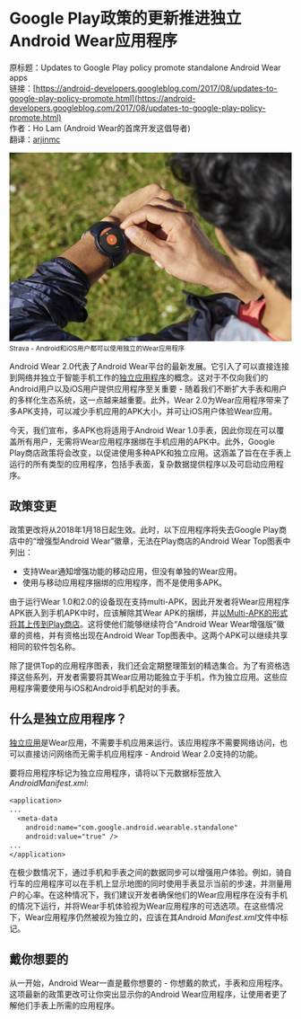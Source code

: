 # Google Play政策的更新推进独立Android Wear应用程序

原标题：Updates to Google Play policy promote standalone Android Wear apps  
链接：[https://android-developers.googleblog.com/2017/08/updates-to-google-play-policy-promote.html](https://android-developers.googleblog.com/2017/08/updates-to-google-play-policy-promote.html)  
作者：Ho Lam (Android Wear的首席开发这倡导者)  
翻译：[arjinmc](https://github.com/arjinmc)  

![img](../images/2017.8.31.jpg)  
<small>Strava - Android和iOS用户都可以使用独立的Wear应用程序</small>  

Android Wear 2.0代表了Android Wear平台的最新发展。它引入了可以直接连接到网络并独立于智能手机工作的[独立应用程序](https://developer.android.com/training/wearables/apps/standalone-apps.html)的概念。这对于不仅向我们的Android用户以及iOS用户提供应用程序至关重要 - 随着我们不断扩大手表和用户的多样化生态系统，这一点越来越重要。此外，Wear 2.0为Wear应用程序带来了多APK支持，可以减少手机应用的APK大小，并可让iOS用户体验Wear应用。

今天，我们宣布，多APK也将适用于Android Wear 1.0手表，因此你现在可以覆盖所有用户，无需将Wear应用程序捆绑在手机应用的APK中。此外，Google Play商店政策将会改变，以促进使用多种APK和独立应用。这涵盖了旨在在手表上运行的所有类型的应用程序，包括手表面，复杂数据提供程序以及可启动应用程序。

## 政策变更

政策更改将从2018年1月18日起生效。此时，以下应用程序将失去Google Play商店中的“增强型Android Wear”徽章，无法在Play商店的Android Wear Top图表中列出：

* 支持Wear通知增强功能的移动应用，但没有单独的Wear应用。
* 使用与移动应用程序捆绑的应用程序，而不是使用多APK。

由于运行Wear 1.0和2.0的设备现在支持multi-APK，因此开发者将Wear应用程序APK嵌入到手机APK中时，应该解除其Wear APK的捆绑，并[以Multi-APK的形式将其上传到Play商店](https://developer.android.com/training/wearables/apps/packaging.html)。这将使他们能够继续符合“Android Wear Wear增强版”徽章的资格，并有资格出现在Android Wear Top图表中。这两个APK可以继续共享相同的软件包名称。

除了提供Top的应用程序图表，我们还会定期整理策划的精选集合。为了有资格选择这些系列，开发者需要将其Wear应用功能独立于手机，作为独立应用。这些应用程序需要使用与iOS和Android手机配对的手表。

## 什么是独立应用程序？

[独立应用](https://developer.android.com/training/wearables/apps/standalone-apps.html)是Wear应用，不需要手机应用来运行。该应用程序不需要网络访问，也可以直接访问网络而无需手机应用程序 - Android Wear 2.0支持的功能。

要将应用程序标记为独立应用程序，请将以下元数据标签放入 <i>AndroidManifest.xml</i>:

```code 
<application>
...
  <meta-data
    android:name="com.google.android.wearable.standalone"
    android:value="true" />
...
</application>
```

在极少数情况下，通过手机和手表之间的数据同步可以增强用户体验。例如，骑自行车的应用程序可以在手机上显示地图的同时使用手表显示当前的步速，并测量用户的心率。在这种情况下，我们建议开发者确保他们的Wear应用程序在没有手机的情况下运行，并将Wear手机体验视为Wear应用程序的可选选项。在这些情况下，Wear应用程序仍然被视为独立的，应该在其Android <i>Manifest.xml</i>文件中标记。

## 戴你想要的

从一开始，Android Wear一直是戴你想要的 - 你想戴的款式，手表和应用程序。这项最新的政策更改可让你突出显示你的Android Wear应用程序，让使用者更了解他们手表上所需的应用程序。